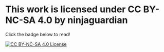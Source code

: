 # This work is licensed under CC BY-NC-SA 4.0 by ninjaguardian
Click the badge below to read!

[![CC BY-NC-SA 4.0 License](https://img.shields.io/badge/license-CC--BY--NC--SA--4.0-33c706.svg)](https://creativecommons.org/licenses/by-nc-sa/4.0/deed.en)